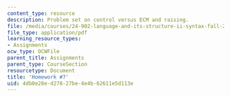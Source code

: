 ```yaml
---
content_type: resource
description: Problem set on control versus ECM and raising.
file: /media/courses/24-902-language-and-its-structure-ii-syntax-fall-2003/4db0e28ed27827be4e4b62611e5d113e_ps_7_cntrol_etc.pdf
file_type: application/pdf
learning_resource_types:
- Assignments
ocw_type: OCWFile
parent_title: Assignments
parent_type: CourseSection
resourcetype: Document
title: 'Homework #7'
uid: 4db0e28e-d278-27be-4e4b-62611e5d113e
---
```

